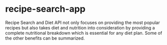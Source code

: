 # recipe-search-app

Recipe Search and Diet API not only focuses on providing the most popular recipes 
but also takes diet and nutrition into consideration by providing a complete nutritional breakdown 
which is essential for any diet plan. Some of the other benefits can be summarized.
